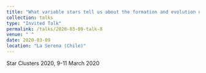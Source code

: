 ```yaml
---
title: "What variable stars tell us about the formation and evolution of Local Group dwarf galaxies"
collection: talks
type: "Invited Talk"
permalink: /talks/2020-03-09-talk-8
venue: " "
date: 2020-03-09
location: "La Serena (Chile)"
---
```


Star Clusters 2020, 9-11 March 2020
